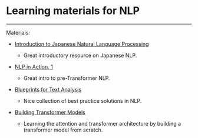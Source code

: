 # Learning materials for NLP

---

Materials:

* [Introduction to Japanese Natural Language Processing](https://github.com/gbih/nlp/tree/main/ja_nlp_book)
	- Great introductory resource on Japanese NLP.

* [NLP in Action, 1](https://github.com/gbih/nlp/tree/main/nlp_in_action)
	- Great intro to pre-Transformer NLP.

* [Blueprints for Text Analysis](https://github.com/gbih/nlp/tree/main/blueprints_for_text_analysis)
	- Nice collection of best practice solutions in NLP.

* [Building Transformer Models](https://github.com/gbih/nlp/tree/main/building_transformer_models)
	- Learning the attention and transformer architecture by building a transformer model from scratch.

